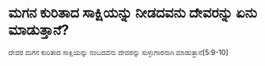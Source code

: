 # ಮಗನ ಕುರಿತಾದ ಸಾಕ್ಷಿಯನ್ನು ನೀಡದವನು ದೇವರನ್ನು ಏನು ಮಾಡುತ್ತಾನೆ?
ದೇವರ ಮಗನ ಕುರಿತಾದ  ಸಾಕ್ಷಿಯನ್ನು ನಂಬದವನು ದೇವರನ್ನು ಸುಳ್ಳುಗಾರನಾಗಿ ಮಾಡುತ್ತಾನೆ[5:9-10]

